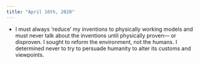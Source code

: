 ```yaml
---
title: "April 16th, 2020"
---
```


- I must always ‘reduce’ my inventions to physically working models and must never talk about the inventions until physically proven— or disproven. I sought to reform the environment, not the humans. I determined never to try to persuade humanity to alter its customs and viewpoints.<span id='lGrVdHeMw'/>
